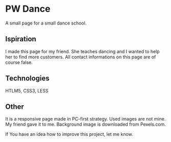 # PW Dance
A small page for a small dance school.

## Ispiration
I made this page for my friend. She teaches dancing and I wanted to help her to find more customers. All contact informations on this page are of course false.

## Technologies
HTLM5, CSS3, LESS

## Other
It is a responsive page made in PC-first strategy. Used images are not mine. My friend gave it to me. Background image is downloaded from Pexels.com.

If You have an idea how to improve this project, let me know.